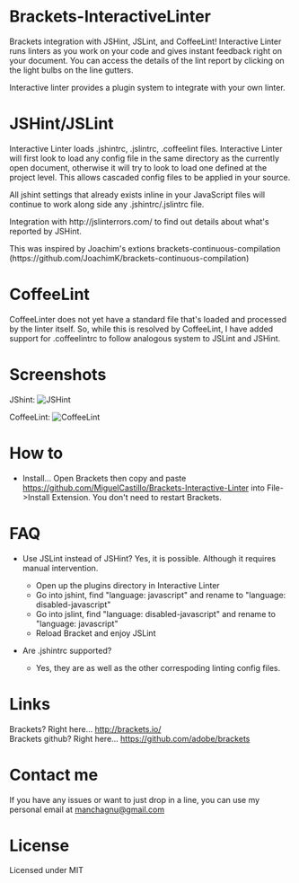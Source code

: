 Brackets-InteractiveLinter
===========================

<p>Brackets integration with JSHint, JSLint, and CoffeeLint!  Interactive Linter runs linters as you work on your code and gives instant feedback right on your document.  You can access the details of the lint report by clicking on the light bulbs on the line gutters.
<p>Interactive linter provides a plugin system to integrate with your own linter.</p>


JSHint/JSLint
===================
<p>Interactive Linter loads .jshintrc, .jslintrc, .coffeelint files. Interactive Linter will first look to load any config file in the same directory as the currently open document, otherwise it will try to look to load one defined at the project level.  This allows cascaded config files to be applied in your source.</p>
<p>All jshint settings that already exists inline in your JavaScript files will continue to work along side any .jshintrc/.jslintrc file.</p>
<p>Integration with http://jslinterrors.com/ to find out details about what's reported by JSHint.</p>
<p>This was inspired by Joachim's extions brackets-continuous-compilation (https://github.com/JoachimK/brackets-continuous-compilation)</p>


 CoffeeLint
===================
<p>CoffeeLinter does not yet have a standard file that's loaded and processed by the linter itself.  So, while this is resolved by CoffeeLint, I have added support for .coffeelintrc to follow analogous system to JSLint and JSHint.</p>


Screenshots
===================
JShint:
![JSHint](https://raw.github.com/wiki/MiguelCastillo/Brackets-InteractiveLinter/images/jshint.png)

CoffeeLint:
![CoffeeLint](https://raw.github.com/wiki/MiguelCastillo/Brackets-InteractiveLinter/images/coffeelint.png)


How to
===================

* Install... Open Brackets then copy and paste https://github.com/MiguelCastillo/Brackets-Interactive-Linter into File->Install Extension.  You don't need to restart Brackets.


FAQ
===================

* Use JSLint instead of JSHint? Yes, it is possible. Although it requires manual intervention.
    - Open up the plugins directory in Interactive Linter
    - Go into jshint, find "language: javascript" and rename to "language: disabled-javascript"
    - Go into jslint, find "language: disabled-javascript" and rename to "language: javascript"
    - Reload Bracket and enjoy JSLint

* Are .jshintrc supported?
    - Yes, they are as well as the other correspoding linting config files.


Links
===================
Brackets? Right here... http://brackets.io/ <br>
Brackets github? Right here... https://github.com/adobe/brackets


Contact me
===================

If you have any issues or want to just drop in a line, you can use my personal email at manchagnu@gmail.com

License
===================

Licensed under MIT
